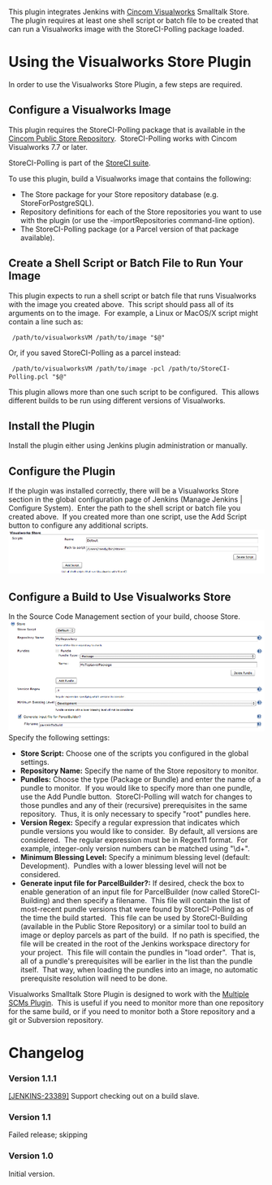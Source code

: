 This plugin integrates Jenkins with [Cincom
Visualworks](http://cincomsmalltalk.com/) Smalltalk Store.  The plugin
requires at least one shell script or batch file to be created that can
run a Visualworks image with the StoreCI-Polling package loaded.

# Using the Visualworks Store Plugin

In order to use the Visualworks Store Plugin, a few steps are required.

## Configure a Visualworks Image

This plugin requires the StoreCI-Polling package that is available in
the [Cincom Public Store
Repository](http://www.cincomsmalltalk.com/CincomSmalltalkWiki/Public+Store+Repository).
 StoreCI-Polling works with Cincom Visualworks 7.7 or later.

StoreCI-Polling is part of the [StoreCI
suite](https://github.com/randycoulman/StoreCI).

To use this plugin, build a Visualworks image that contains the
following:

-   The Store package for your Store repository database (e.g.
    StoreForPostgreSQL).
-   Repository definitions for each of the Store repositories you want
    to use with the plugin (or use the -importRepositories command-line
    option).
-   The StoreCI-Polling package (or a Parcel version of that package
    available).

## Create a Shell Script or Batch File to Run Your Image

This plugin expects to run a shell script or batch file that runs
Visualworks with the image you created above.  This script should pass
all of its arguments on to the image.  For example, a Linux or MacOS/X
script might contain a line such as:

``` syntaxhighlighter-pre
 /path/to/visualworksVM /path/to/image "$@"
```

Or, if you saved StoreCI-Polling as a parcel instead:

``` syntaxhighlighter-pre
 /path/to/visualworksVM /path/to/image -pcl /path/to/StoreCI-Polling.pcl "$@"
```

This plugin allows more than one such script to be configured.  This
allows different builds to be run using different versions of
Visualworks.

## Install the Plugin

Install the plugin either using Jenkins plugin administration or
manually.

## Configure the Plugin

If the plugin was installed correctly, there will be a Visualworks Store
section in the global configuration page of Jenkins (Manage Jenkins \|
Configure System).  Enter the path to the shell script or batch file you
created above.  If you created more than one script, use the Add Script
button to configure any additional scripts.
![](docs/images/visualworks-store-global.png)

## Configure a Build to Use Visualworks Store

In the Source Code Management section of your build, choose Store.
![](docs/images/visualworks-store-config.png)  
Specify the following settings:

-   **Store Script:** Choose one of the scripts you configured in the
    global settings.
-   **Repository Name:** Specify the name of the Store repository to
    monitor.
-   **Pundles:** Choose the type (Package or Bundle) and enter the name
    of a pundle to monitor.  If you would like to specify more than one
    pundle, use the Add Pundle button.  StoreCI-Polling will watch for
    changes to those pundles and any of their (recursive) prerequisites
    in the same repository.  Thus, it is only necessary to specify
    "root" pundles here.
-   **Version Regex:** Specify a regular expression that indicates which
    pundle versions you would like to consider.  By default, all
    versions are considered.  The regular expression must be in Regex11
    format.  For example, integer-only version numbers can be matched
    using "\\d+".
-   **Minimum Blessing Level:** Specify a minimum blessing level
    (default: Development).  Pundles with a lower blessing level will
    not be considered.
-   **Generate input file for ParcelBuilder?:** If desired, check the
    box to enable generation of an input file for ParcelBuilder (now
    called StoreCI-Building) and then specify a filename.  This file
    will contain the list of most-recent pundle versions that were found
    by StoreCI-Polling as of the time the build started.  This file can
    be used by StoreCI-Building (available in the Public Store
    Repository) or a similar tool to build an image or deploy parcels as
    part of the build.  If no path is specified, the file will be
    created in the root of the Jenkins workspace directory for your
    project.  This file will contain the pundles in "load order".  That
    is, all of a pundle's prerequisites will be earlier in the list than
    the pundle itself.  That way, when loading the pundles into an
    image, no automatic prerequisite resolution will need to be done.

Visualworks Smalltalk Store Plugin is designed to work with the
[Multiple SCMs
Plugin](http://localhost:8085/display/JENKINS/Multiple+SCMs+Plugin).
 This is useful if you need to monitor more than one repository for the
same build, or if you need to monitor both a Store repository and a git
or Subversion repository.

# Changelog

### Version 1.1.1

[\[JENKINS-23389\]](https://issues.jenkins-ci.org/browse/JENKINS-23389) Support
checking out on a build slave.

### Version 1.1

Failed release; skipping

### Version 1.0

Initial version.
